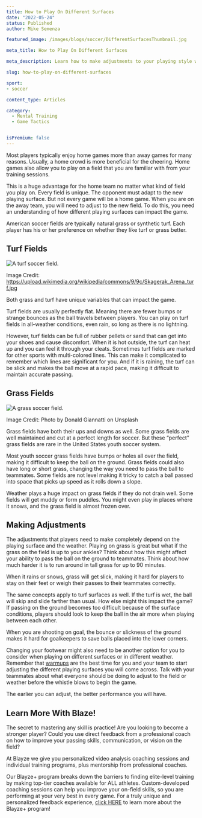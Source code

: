```yaml
---
title: How to Play On Different Surfaces
date: "2022-05-24"
status: Published
author: Mike Semenza

featured_image: /images/blogs/soccer/DifferentSurfacesThumbnail.jpg

meta_title: How to Play On Different Surfaces

meta_description: Learn how to make adjustments to your playing style with different surfaces to improve your game on turf or grass.

slug: how-to-play-on-different-surfaces

sport:
- soccer

content_type: Articles

category:
  - Mental Training
  - Game Tactics


isPremium: false
---
```


Most players typically enjoy home games more than away games for many reasons. Usually, a home crowd is more beneficial for the cheering. Home games also allow you to play on a field that you are familiar with from your training sessions.

This is a huge advantage for the home team no matter what kind of field you play on. Every field is unique. The opponent must adapt to the new playing surface. But not every game will be a home game. When you are on the away team, you will need to adjust to the new field. To do this, you need an understanding of how different playing surfaces can impact the game.

American soccer fields are typically natural grass or synthetic turf. Each player has his or her preference on whether they like turf or grass better.

## Turf Fields

![A turf soccer field.](https://blayze.io/assets/images/blogs/soccer//Skagerak_Arena_turf.jpg?dl=0)

Image Credit: https://upload.wikimedia.org/wikipedia/commons/9/9c/Skagerak_Arena_turf.jpg

Both grass and turf have unique variables that can impact the game.

Turf fields are usually perfectly flat. Meaning there are fewer bumps or strange bounces as the ball travels between players. You can play on turf fields in all-weather conditions, even rain, so long as there is no lightning.

However, turf fields can be full of rubber pellets or sand that can get into your shoes and cause discomfort. When it is hot outside, the turf can heat up and you can feel it through your cleats. Sometimes turf fields are marked for other sports with multi-colored lines. This can make it complicated to remember which lines are significant for you. And if it is raining, the turf can be slick and makes the ball move at a rapid pace, making it difficult to maintain accurate passing.

## Grass Fields

![A grass soccer field.](https://blayze.io/assets/images/blogs/soccer//Skagerak_Arena_turf.jpg?dl=0)

Image Credit: Photo by Donald Giannatti on Unsplash

Grass fields have both their ups and downs as well. Some grass fields are well maintained and cut at a perfect length for soccer. But these “perfect” grass fields are rare in the United States youth soccer system.

Most youth soccer grass fields have bumps or holes all over the field, making it difficult to keep the ball on the ground. Grass fields could also have long or short grass, changing the way you need to pass the ball to teammates. Some fields are not level making it tricky to catch a ball passed into space that picks up speed as it rolls down a slope.

Weather plays a huge impact on grass fields if they do not drain well. Some fields will get muddy or form puddles. You might even play in places where it snows, and the grass field is almost frozen over.

## Making Adjustments

The adjustments that players need to make completely depend on the playing surface and the weather. Playing on grass is great but what if the grass on the field is up to your ankles? Think about how this might affect your ability to pass the ball on the ground to teammates. Think about how much harder it is to run around in tall grass for up to 90 minutes.

When it rains or snows, grass will get slick, making it hard for players to stay on their feet or weigh their passes to their teammates correctly.

The same concepts apply to turf surfaces as well. If the turf is wet, the ball will skip and slide farther than usual. How else might this impact the game? If passing on the ground becomes too difficult because of the surface conditions, players should look to keep the ball in the air more when playing between each other.

When you are shooting on goal, the bounce or slickness of the ground makes it hard for goalkeepers to save balls placed into the lower corners.

Changing your footwear might also need to be another option for you to consider when playing on different surfaces or in different weather. Remember that [warmups](https://blayze.io/blog/soccer/injury-prevention-warm-up-sessions) are the best time for you and your team to start adjusting the different playing surfaces you will come across. Talk with your teammates about what everyone should be doing to adjust to the field or weather before the whistle blows to begin the game.

The earlier you can adjust, the better performance you will have.

## Learn More With Blaze!

The secret to mastering any skill is practice! Are you looking to become a stronger player? Could you use direct feedback from a professional coach on how to improve your passing skills, communication, or vision on the field?

At Blayze we give you personalized video analysis coaching sessions and individual training programs, plus mentorship from professional coaches.

Our Blayze+ program breaks down the barriers to finding elite-level training by making top-tier coaches available for ALL athletes. Custom-developed coaching sessions can help you improve your on-field skills, so you are performing at your very best in every game. For a truly unique and personalized feedback experience, [click HERE](https://blayze.io/) to learn more about the Blayze+ program!